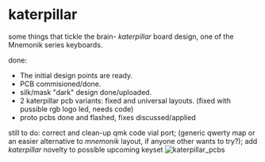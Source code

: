 # katerpillar
some things that tickle the brain- _katerpillar_ board design,
one of the Mnemonik series keyboards.

done:
+ The initial design points are ready.
+ PCB commisioned/done.
+ silk/mask "dark" design done/uploaded.
+ 2 katerpillar pcb variants: fixed and universal layouts. (fixed with pussible rgb logo led, needs code)
+ proto pcbs done and flashed, fixes discussed/applied

still to do:
correct and clean-up qmk code
vial port; 
(generic qwerty map or an easier alternative to _mnemonik_ layout, if anyone other wants to try?); 
add _katerpillar_ novelty to possible upcoming keyset
![katerpillar_pcbs](https://user-images.githubusercontent.com/61553650/161435406-4e7b79f3-1497-4b59-963d-830b3c44509a.png)
